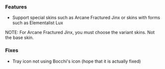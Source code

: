 ### Features

- Support special skins such as Arcane Fractured Jinx or skins with forms such as Elementalist Lux

NOTE: For Arcane Fractured Jinx, you must choose the variant skins. Not the base skin.

### Fixes

- Tray icon not using Bocchi's icon (hope that it is actually fixed)
